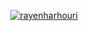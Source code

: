 <p align="center"> <a href="https://github.com/ryo-ma/github-profile-trophy"><img src="https://github-profile-trophy.vercel.app/?username=rayenharhouri&row=2&column=3&margin-w=15&margin-h=15&theme=onedark" alt="rayenharhouri" /></a> </p>
